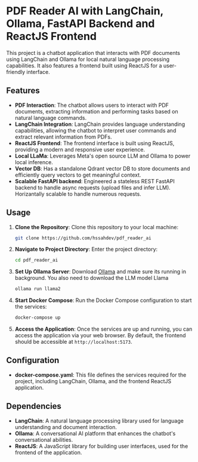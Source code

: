 # PDF Reader AI with LangChain, Ollama, FastAPI Backend and ReactJS Frontend 

This project is a chatbot application that interacts with PDF documents using LangChain and Ollama for local natural language processing capabilities. It also features a frontend built using ReactJS for a user-friendly interface.

## Features

- **PDF Interaction**: The chatbot allows users to interact with PDF documents, extracting information and performing tasks based on natural language commands.
- **LangChain Integration**: LangChain provides language understanding capabilities, allowing the chatbot to interpret user commands and extract relevant information from PDFs.
- **ReactJS Frontend**: The frontend interface is built using ReactJS, providing a modern and responsive user experience.
- **Local LLaMa**: Leverages Meta's open source LLM and Ollama to power local inference.
- **Vector DB**: Has a standalone Qdrant vector DB to store documents and efficiently query vectors to get meaningful context.
- **Scalable FastAPI backend**: Engineered a stateless REST FastAPI backend to handle async requests (upload files and infer LLM). Horizantally scalable to handle numerous requests.

## Usage

1. **Clone the Repository**: Clone this repository to your local machine:

   ```bash
   git clone https://github.com/hssahdev/pdf_reader_ai
   ```

2. **Navigate to Project Directory**: Enter the project directory:

   ```bash
   cd pdf_reader_ai
   ```

3. **Set Up Ollama Server**: Download [Ollama](https://ollama.com/download) and make sure its running in background. You also need to download the LLM model Llama

    ```bash
    ollama run llama2    
    ```


4. **Start Docker Compose**: Run the Docker Compose configuration to start the services:

   ```bash
   docker-compose up
   ```

5. **Access the Application**: Once the services are up and running, you can access the application via your web browser. By default, the frontend should be accessible at `http://localhost:5173`.

## Configuration

- **docker-compose.yaml**: This file defines the services required for the project, including LangChain, Ollama, and the frontend ReactJS application.

## Dependencies

- **LangChain**: A natural language processing library used for language understanding and document interaction.
- **Ollama**: A conversational AI platform that enhances the chatbot's conversational abilities.
- **ReactJS**: A JavaScript library for building user interfaces, used for the frontend of the application.
